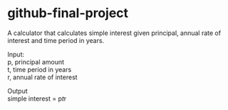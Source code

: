 # github-final-project

A calculator that calculates simple interest given principal, annual rate of interest and time period in years.

Input:  
   p, principal amount  
   t, time period in years  
   r, annual rate of interest  

Output  
   simple interest = p*t*r  
